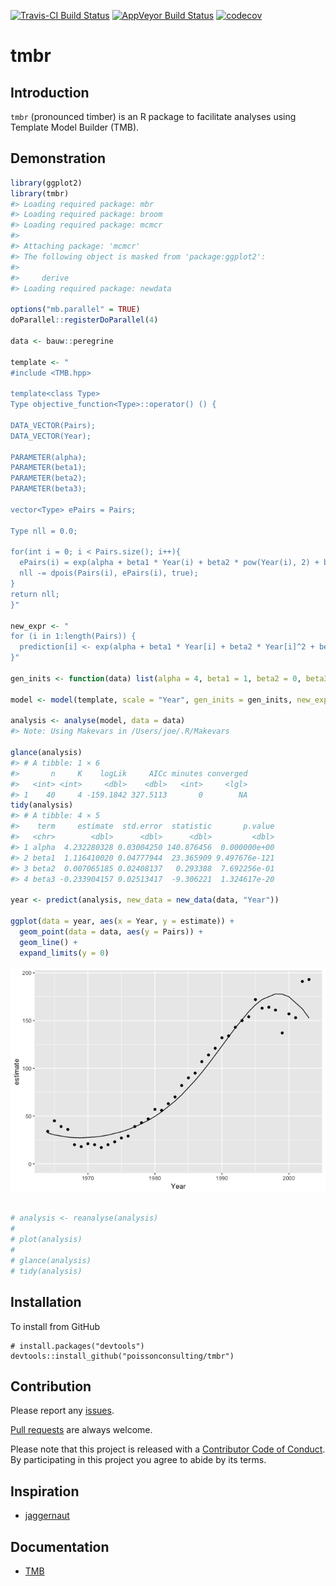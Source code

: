 
<!-- README.md is generated from README.Rmd. Please edit that file -->
[![Travis-CI Build Status](https://travis-ci.org/poissonconsulting/tmbr.svg?branch=master)](https://travis-ci.org/poissonconsulting/tmbr) [![AppVeyor Build Status](https://ci.appveyor.com/api/projects/status/github/poissonconsulting/tmbr?branch=master&svg=true)](https://ci.appveyor.com/project/poissonconsulting/tmbr) [![codecov](https://codecov.io/gh/poissonconsulting/tmbr/branch/master/graph/badge.svg)](https://codecov.io/gh/poissonconsulting/tmbr)

tmbr
====

Introduction
------------

`tmbr` (pronounced timber) is an R package to facilitate analyses using Template Model Builder (TMB).

Demonstration
-------------

``` r
library(ggplot2)
library(tmbr)
#> Loading required package: mbr
#> Loading required package: broom
#> Loading required package: mcmcr
#> 
#> Attaching package: 'mcmcr'
#> The following object is masked from 'package:ggplot2':
#> 
#>     derive
#> Loading required package: newdata

options("mb.parallel" = TRUE)
doParallel::registerDoParallel(4)

data <- bauw::peregrine

template <- "
#include <TMB.hpp>

template<class Type>
Type objective_function<Type>::operator() () {

DATA_VECTOR(Pairs);
DATA_VECTOR(Year);

PARAMETER(alpha);
PARAMETER(beta1);
PARAMETER(beta2);
PARAMETER(beta3);

vector<Type> ePairs = Pairs;

Type nll = 0.0;

for(int i = 0; i < Pairs.size(); i++){
  ePairs(i) = exp(alpha + beta1 * Year(i) + beta2 * pow(Year(i), 2) + beta3 * pow(Year(i), 3));
  nll -= dpois(Pairs(i), ePairs(i), true);
}
return nll;
}"

new_expr <- "
for (i in 1:length(Pairs)) {
  prediction[i] <- exp(alpha + beta1 * Year[i] + beta2 * Year[i]^2 + beta3 * Year[i]^3)
}"

gen_inits <- function(data) list(alpha = 4, beta1 = 1, beta2 = 0, beta3 = 0)

model <- model(template, scale = "Year", gen_inits = gen_inits, new_expr = new_expr)

analysis <- analyse(model, data = data)
#> Note: Using Makevars in /Users/joe/.R/Makevars

glance(analysis)
#> # A tibble: 1 × 6
#>       n     K    logLik     AICc minutes converged
#>   <int> <int>     <dbl>    <dbl>   <int>     <lgl>
#> 1    40     4 -159.1842 327.5113       0        NA
tidy(analysis)
#> # A tibble: 4 × 5
#>    term     estimate  std.error  statistic       p.value
#>   <chr>        <dbl>      <dbl>      <dbl>         <dbl>
#> 1 alpha  4.232280328 0.03004250 140.876456  0.000000e+00
#> 2 beta1  1.116410020 0.04777944  23.365909 9.497676e-121
#> 3 beta2  0.007065185 0.02408137   0.293388  7.692256e-01
#> 4 beta3 -0.233904157 0.02513417  -9.306221  1.324617e-20

year <- predict(analysis, new_data = new_data(data, "Year"))

ggplot(data = year, aes(x = Year, y = estimate)) +
  geom_point(data = data, aes(y = Pairs)) +
  geom_line() +
  expand_limits(y = 0)
```

![](README-unnamed-chunk-2-1.png)

``` r

# analysis <- reanalyse(analysis)
# 
# plot(analysis)
# 
# glance(analysis)
# tidy(analysis)
```

Installation
------------

To install from GitHub

    # install.packages("devtools")
    devtools::install_github("poissonconsulting/tmbr")

Contribution
------------

Please report any [issues](https://github.com/poissonconsulting/tmbr/issues).

[Pull requests](https://github.com/poissonconsulting/tmbr/pulls) are always welcome.

Please note that this project is released with a [Contributor Code of Conduct](CONDUCT.md). By participating in this project you agree to abide by its terms.

Inspiration
-----------

-   [jaggernaut](https://github.com/poissonconsulting/jaggernaut)

Documentation
-------------

-   [TMB](https://github.com/kaskr/adcomp)
